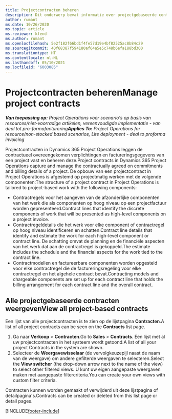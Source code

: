 ```yaml
---
title: Projectcontracten beheren
description: Dit onderwerp bevat informatie over projectgebaseerde contracten weergeven.
author: rumant
ms.date: 10/26/2020
ms.topic: article
ms.reviewer: kfend
ms.author: rumant
ms.openlocfilehash: 5e2f182f66bd1f4fe57d19e4bf82525ac8b84c29
ms.sourcegitcommit: 40f68387f594180af64a5e5c748b6efa188bd300
ms.translationtype: HT
ms.contentlocale: nl-NL
ms.lasthandoff: 05/10/2021
ms.locfileid: "6003085"
---
```

# <a name="manage-project-contracts"></a><span data-ttu-id="272fb-103">Projectcontracten beheren</span><span class="sxs-lookup"><span data-stu-id="272fb-103">Manage project contracts</span></span>

<span data-ttu-id="272fb-104">_**Van toepassing op:** Project Operations voor scenario's op basis van resources/niet-voorradige artikelen, vereenvoudigde implementatie - van deal tot pro-formafacturering_</span><span class="sxs-lookup"><span data-stu-id="272fb-104">_**Applies To:** Project Operations for resource/non-stocked based scenarios, Lite deployment - deal to proforma invoicing_</span></span>

<span data-ttu-id="272fb-105">Projectcontracten in Dynamics 365 Project Operations leggen de contractueel overeengekomen verplichtingen en factureringsgegevens van een project vast en beheren deze.</span><span class="sxs-lookup"><span data-stu-id="272fb-105">Project contracts in Dynamics 365 Project Operations capture and manage the contractually agreed on commitments and billing details of a project.</span></span> <span data-ttu-id="272fb-106">De opbouw van een projectcontract in Project Operations is afgestemd op projectmatig werken met de volgende componenten:</span><span class="sxs-lookup"><span data-stu-id="272fb-106">The structure of a project contract in Project Operations is tailored to project-based work with the following components:</span></span>

- <span data-ttu-id="272fb-107">Contractregels voor het aangeven van de afzonderlijke componenten van het werk die als componenten op hoog niveau op een projectfactuur worden gepresenteerd.</span><span class="sxs-lookup"><span data-stu-id="272fb-107">Contract lines that identify the discrete components of work that will be presented as high-level components on a project invoice.</span></span>
- <span data-ttu-id="272fb-108">Contractregeldetails die het werk voor elke component of contractregel op hoog niveau identificeren en schatten.</span><span class="sxs-lookup"><span data-stu-id="272fb-108">Contract line details that identify and estimate the work for each high-level component or contract line.</span></span> <span data-ttu-id="272fb-109">De schatting omvat de planning en de financiële aspecten van het werk dat aan de contractregel is gekoppeld.</span><span class="sxs-lookup"><span data-stu-id="272fb-109">The estimate includes the schedule and the financial aspects for the work tied to the contract line.</span></span>
- <span data-ttu-id="272fb-110">Contractmodellen en factureerbare componenten worden opgesteld voor elke contractregel die de factureringsregeling voor elke contractregel en het algehele contract bevat.</span><span class="sxs-lookup"><span data-stu-id="272fb-110">Contracting models and chargeable components are set up for each contract line that holds the billing arrangement for each contract line and the overall contract.</span></span>

## <a name="view-all-project-based-contracts"></a><span data-ttu-id="272fb-111">Alle projectgebaseerde contracten weergeven</span><span class="sxs-lookup"><span data-stu-id="272fb-111">View all project-based contracts</span></span>

<span data-ttu-id="272fb-112">Een lijst van alle projectcontracten is te zien op de lijstpagina **Contracten**.</span><span class="sxs-lookup"><span data-stu-id="272fb-112">A list of all project contracts can be seen on the **Contracts** list page.</span></span> 

1. <span data-ttu-id="272fb-113">Ga naar **Verkoop** > **Contracten**.</span><span class="sxs-lookup"><span data-stu-id="272fb-113">Go to **Sales** > **Contracts**.</span></span> <span data-ttu-id="272fb-114">Een lijst met al uw projectcontracten in het systeem wordt getoond.</span><span class="sxs-lookup"><span data-stu-id="272fb-114">A list of all your project Contracts in the system are shown.</span></span> 
2. <span data-ttu-id="272fb-115">Selecteer de **Weergavewisselaar** (de vervolgkeuzepijl naast de naam van de weergave) om andere gefilterde weergaven te selecteren.</span><span class="sxs-lookup"><span data-stu-id="272fb-115">Select the **View switcher** (the drop-down arrow next to the name of the view) to select other filtered views.</span></span> <span data-ttu-id="272fb-116">U kunt uw eigen aangepaste weergaven maken met aangepaste filtercriteria.</span><span class="sxs-lookup"><span data-stu-id="272fb-116">You can create your own views with custom filter criteria.</span></span>

<span data-ttu-id="272fb-117">Contracten kunnen worden gemaakt of verwijderd uit deze lijstpagina of detailpagina's.</span><span class="sxs-lookup"><span data-stu-id="272fb-117">Contracts can be created or deleted from this list page or detail pages.</span></span>


[!INCLUDE[footer-include](../../includes/footer-banner.md)]